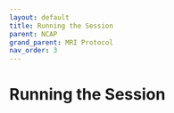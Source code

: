 ```yaml
---
layout: default
title: Running the Session
parent: NCAP
grand_parent: MRI Protocol
nav_order: 3
---
```


# Running the Session
